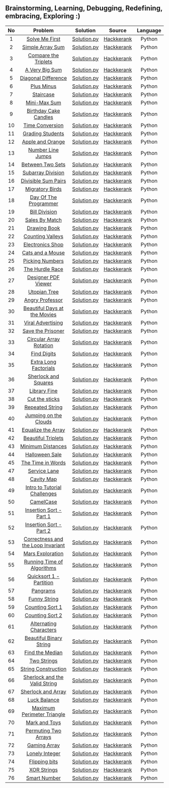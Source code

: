 ## Brainstorming, Learning, Debugging, Redefining, embracing, Exploring :)



| No | Problem | Solution | Source | Language |
|:---:|:---------------------------------------------------------------------------------------------------------------------:|:-----------------------------------------------------------------------------------------------------------------------------------------------------------------------------------------------------------------------------------------------------------------------:|:------------------------------------------------------------:|:------------------------------------------------------------:|
|  1  | [Solve Me First](https://www.hackerrank.com/challenges/solve-me-first/problem) | [Solution.py](https://github.com/Dhrumil-Zion/Competitive-Programming-Basics/blob/main/Hackerrank/Solve_Me_First.py) | [Hackkerank](https://www.hackerrank.com/) | Python
|  2  | [Simple Array Sum](https://www.hackerrank.com/challenges/simple-array-sum/problem) | [Solution.py](https://github.com/Dhrumil-Zion/Competitive-Programming-Basics/blob/main/Hackerrank/Simple_Array_Sum.py) | [Hackkerank](https://www.hackerrank.com/) | Python
|  3  | [Compare the Triplets](https://www.hackerrank.com/challenges/compare-the-triplets/problem) | [Solution.py](https://github.com/Dhrumil-Zion/Competitive-Programming-Basics/blob/main/Hackerrank/Compare_the_triplets.py) | [Hackkerank](https://www.hackerrank.com/) | Python
|  4  | [A Very Big Sum](https://www.hackerrank.com/challenges/a-very-big-sum/problem) | [Solution.py](https://github.com/Dhrumil-Zion/Competitive-Programming-Basics/blob/main/Hackerrank/A_very_big_sum.py) | [Hackkerank](https://www.hackerrank.com/) | Python
|  5  | [Diagonal Difference](https://www.hackerrank.com/challenges/diagonal-difference/problem) | [Solution.py](https://github.com/Dhrumil-Zion/Competitive-Programming-Basics/blob/main/Hackerrank/Diagonal_difference.py) | [Hackkerank](https://www.hackerrank.com/) | Python
|  6  | [Plus Minus](https://www.hackerrank.com/challenges/plus-minus/problem) | [Solution.py](https://github.com/Dhrumil-Zion/Competitive-Programming-Basics/blob/main/Hackerrank/Plus_Minus.py) | [Hackkerank](https://www.hackerrank.com/) | Python
|  7  | [Staircase](https://www.hackerrank.com/challenges/staircase/problem) | [Solution.py](https://github.com/Dhrumil-Zion/Competitive-Programming-Basics/blob/main/Hackerrank/Staircase.py) | [Hackkerank](https://www.hackerrank.com/) | Python
|  8  | [Mini-Max Sum](https://www.hackerrank.com/challenges/mini-max-sum/problem) | [Solution.py](https://github.com/Dhrumil-Zion/Competitive-Programming-Basics/blob/main/Hackerrank/Mini_Max_Sum.py) | [Hackkerank](https://www.hackerrank.com/) | Python
|  9  | [Birthday Cake Candles](https://www.hackerrank.com/challenges/birthday-cake-candles/problem) | [Solution.py](https://github.com/Dhrumil-Zion/Competitive-Programming-Basics/blob/main/Hackerrank/Birth_day_candles.py) | [Hackkerank](https://www.hackerrank.com/) | Python
|  10  | [Time Conversion](https://www.hackerrank.com/challenges/time-conversion/problem) | [Solution.py](https://github.com/Dhrumil-Zion/Competitive-Programming-Basics/blob/main/Hackerrank/Time_conversion.py) | [Hackkerank](https://www.hackerrank.com/) | Python
|  11  | [Grading Students](https://www.hackerrank.com/challenges/grading/problem) | [Solution.py](https://github.com/Dhrumil-Zion/Competitive-Programming-Basics/blob/main/Hackerrank/Grading_Students.py) | [Hackkerank](https://www.hackerrank.com/) | Python
|  12  | [Apple and Orange](https://www.hackerrank.com/challenges/apple-and-orange/problem) | [Solution.py](https://github.com/Dhrumil-Zion/Competitive-Programming-Basics/blob/main/Hackerrank/Apple_and_orange.py) | [Hackkerank](https://www.hackerrank.com/) | Python
|  13  | [Number Line Jumps](https://www.hackerrank.com/challenges/kangaroo/problem) | [Solution.py](https://github.com/Dhrumil-Zion/Competitive-Programming-Basics/blob/main/Hackerrank/Number_line_jumps.py) | [Hackkerank](https://www.hackerrank.com/) | Python
|  14  | [Between Two Sets](https://www.hackerrank.com/challenges/between-two-sets/problem) | [Solution.py](https://github.com/Dhrumil-Zion/Competitive-Programming-Basics/blob/main/Hackerrank/between_two_sets.py) | [Hackkerank](https://www.hackerrank.com/) | Python
|  15  | [Subarray Division](https://www.hackerrank.com/challenges/the-birthday-bar/problem) | [Solution.py](https://github.com/Dhrumil-Zion/Competitive-Programming-Basics/blob/main/Hackerrank/Subarray_division.py) | [Hackkerank](https://www.hackerrank.com/) | Python
|  16  | [Divisible Sum Pairs](https://www.hackerrank.com/challenges/divisible-sum-pairs/problem) | [Solution.py](https://github.com/Dhrumil-Zion/Competitive-Programming-Basics/blob/main/Hackerrank/Divisible_sum_pair.py) | [Hackkerank](https://www.hackerrank.com/) | Python
|  17  | [Migratory Birds](https://www.hackerrank.com/challenges/migratory-birds/problem) | [Solution.py](https://github.com/Dhrumil-Zion/Competitive-Programming-Basics/blob/main/Hackerrank/MIgratory_Birds.py) | [Hackkerank](https://www.hackerrank.com/) | Python
|  18  | [Day Of The Programmer](https://www.hackerrank.com/challenges/day-of-the-programmer/problem) | [Solution.py](https://github.com/Dhrumil-Zion/Competitive-Programming-Basics/blob/main/Hackerrank/Day_Of_Programmer.py) | [Hackkerank](https://www.hackerrank.com/) | Python
|  19  | [Bill Division](https://www.hackerrank.com/challenges/bon-appetit/problem) | [Solution.py](https://github.com/Dhrumil-Zion/Competitive-Programming-Basics/blob/main/Hackerrank/Bill_division.py) | [Hackkerank](https://www.hackerrank.com/) | Python
|  20  | [Sales By Match](https://www.hackerrank.com/challenges/sock-merchant/problem) | [Solution.py](https://github.com/Dhrumil-Zion/Competitive-Programming-Basics/blob/main/Hackerrank/Sales_by_match.py) | [Hackkerank](https://www.hackerrank.com/) | Python
|  21  | [Drawing Book](https://www.hackerrank.com/challenges/drawing-book/problem) | [Solution.py](https://github.com/Dhrumil-Zion/Competitive-Programming-Basics/blob/main/Hackerrank/Drawing_Book.py) | [Hackkerank](https://www.hackerrank.com/) | Python
|  22  | [Counting Valleys](https://www.hackerrank.com/challenges/counting-valleys/problem) | [Solution.py](https://github.com/Dhrumil-Zion/Competitive-Programming-Basics/blob/main/Hackerrank/Counting_Valleys.py) | [Hackkerank](https://www.hackerrank.com/) | Python
|  23  | [Electronics Shop](https://www.hackerrank.com/challenges/electronics-shop/problem) | [Solution.py](https://github.com/Dhrumil-Zion/Competitive-Programming-Basics/blob/main/Hackerrank/Electronics_Shop.py) | [Hackkerank](https://www.hackerrank.com/) | Python
|  24  | [Cats and a Mouse](https://www.hackerrank.com/challenges/cats-and-a-mouse/problem) | [Solution.py](https://github.com/Dhrumil-Zion/Competitive-Programming-Basics/blob/main/Hackerrank/Cats_and_a_Mouse.py) | [Hackkerank](https://www.hackerrank.com/) | Python
|  25  | [Picking Numbers](https://www.hackerrank.com/challenges/picking-numbers/problem) | [Solution.py](https://github.com/Dhrumil-Zion/Competitive-Programming-Basics/blob/main/Hackerrank/Picking_Numbers.py) | [Hackkerank](https://www.hackerrank.com/) | Python
|  26  | [The Hurdle Race](https://www.hackerrank.com/challenges/the-hurdle-race/problem) | [Solution.py](https://github.com/Dhrumil-Zion/Competitive-Programming-Basics/blob/main/Hackerrank/The_Hurdle_Race.py) | [Hackkerank](https://www.hackerrank.com/) | Python
|  27  | [Designer PDF Viewer](https://www.hackerrank.com/challenges/designer-pdf-viewer/problem) | [Solution.py](https://github.com/Dhrumil-Zion/Competitive-Programming-Basics/blob/main/Hackerrank/Designer_PDF_Viewer.py) | [Hackkerank](https://www.hackerrank.com/) | Python
|  28  | [Utopian Tree](https://www.hackerrank.com/challenges/utopian-tree/problem) | [Solution.py](https://github.com/Dhrumil-Zion/Competitive-Programming-Basics/blob/main/Hackerrank/Utopian_Tree.py) | [Hackkerank](https://www.hackerrank.com/) | Python
|  29  | [Angry Professor](https://www.hackerrank.com/challenges/angry-professor/problem) | [Solution.py](https://github.com/Dhrumil-Zion/Competitive-Programming-Basics/blob/main/Hackerrank/Angry_Professor.py) | [Hackkerank](https://www.hackerrank.com/) | Python
|  30  | [Beautiful Days at the Movies](https://www.hackerrank.com/challenges/beautiful-days-at-the-movies/problem) | [Solution.py](https://github.com/Dhrumil-Zion/Competitive-Programming-Basics/blob/main/Hackerrank/Beautiful_Days_at_the_Movies.py) | [Hackkerank](https://www.hackerrank.com/) | Python
|  31  | [Viral Advertising](https://www.hackerrank.com/challenges/strange-advertising/problem) | [Solution.py](https://github.com/Dhrumil-Zion/Competitive-Programming-Basics/blob/main/Hackerrank/Viral_Advertising.py) | [Hackkerank](https://www.hackerrank.com/) | Python
|  32  | [Save the Prisoner](https://www.hackerrank.com/challenges/save-the-prisoner/problem) | [Solution.py](https://github.com/Dhrumil-Zion/Competitive-Programming-Basics/blob/main/Hackerrank/Save%20_the_Prisoner.py) | [Hackkerank](https://www.hackerrank.com/) | Python
|  33  | [Circular Array Rotation](https://www.hackerrank.com/challenges/circular-array-rotation/problem) | [Solution.py](https://github.com/Dhrumil-Zion/Competitive-Programming-Basics/blob/main/Hackerrank/Circular_Array_Rotation.py) | [Hackkerank](https://www.hackerrank.com/) | Python
|  34  | [Find Digits](https://www.hackerrank.com/challenges/find-digits/problem) | [Solution.py](https://github.com/Dhrumil-Zion/Competitive-Programming-Basics/blob/main/Hackerrank/Find_Digits.py) | [Hackkerank](https://www.hackerrank.com/) | Python
|  35  | [Extra Long Factorials](https://www.hackerrank.com/challenges/extra-long-factorials/problem) | [Solution.py](https://github.com/Dhrumil-Zion/Competitive-Programming-Basics/blob/main/Hackerrank/Extra_Long_Factorials.py) | [Hackkerank](https://www.hackerrank.com/) | Python
|  36  | [Sherlock and Squares](https://www.hackerrank.com/challenges/sherlock-and-squares/problem) | [Solution.py](https://github.com/Dhrumil-Zion/Competitive-Programming-Basics/blob/main/Hackerrank/Sherlock_and_Squares.py) | [Hackkerank](https://www.hackerrank.com/) | Python
|  37  | [Library Fine](https://www.hackerrank.com/challenges/library-fine/problem) | [Solution.py](https://github.com/Dhrumil-Zion/Competitive-Programming-Basics/blob/main/Hackerrank/Library_Fine.py) | [Hackkerank](https://www.hackerrank.com/) | Python
|  38  | [Cut the sticks](https://www.hackerrank.com/challenges/cut-the-sticks/problem) | [Solution.py](https://github.com/Dhrumil-Zion/Competitive-Programming-Basics/blob/main/Hackerrank/Cut_the_sticks.py) | [Hackkerank](https://www.hackerrank.com/) | Python
|  39  | [Repeated String](https://www.hackerrank.com/challenges/repeated-string/problem) | [Solution.py](https://github.com/Dhrumil-Zion/Competitive-Programming-Basics/blob/main/Hackerrank/Repeated_String.py) | [Hackkerank](https://www.hackerrank.com/) | Python
|  40  | [Jumping on the Clouds](https://www.hackerrank.com/challenges/jumping-on-the-clouds/problem) | [Solution.py](https://github.com/Dhrumil-Zion/Competitive-Programming-Basics/blob/main/Hackerrank/Jumping_on_the_Clouds.py) | [Hackkerank](https://www.hackerrank.com/) | Python
|  41  | [Equalize the Array](https://www.hackerrank.com/challenges/equality-in-a-array/problem) | [Solution.py](https://github.com/Dhrumil-Zion/Competitive-Programming-Basics/blob/main/Hackerrank/Equalize_the_Array.py) | [Hackkerank](https://www.hackerrank.com/) | Python
|  42  | [Beautiful Triplets](https://www.hackerrank.com/challenges/beautiful-triplets/problem) | [Solution.py](https://github.com/Dhrumil-Zion/Competitive-Programming-Basics/blob/main/Hackerrank/Beautiful_Triplets.py) | [Hackkerank](https://www.hackerrank.com/) | Python
|  43  | [Minimum Distances](https://www.hackerrank.com/challenges/minimum-distances/problem) | [Solution.py](https://github.com/Dhrumil-Zion/Competitive-Programming-Basics/blob/main/Hackerrank/Minimum_Distances.py) | [Hackkerank](https://www.hackerrank.com/) | Python
|  44  | [Halloween Sale](https://www.hackerrank.com/challenges/halloween-sale/problem) | [Solution.py](https://github.com/Dhrumil-Zion/Competitive-Programming-Basics/blob/main/Hackerrank/Halloween_Sale.py) | [Hackkerank](https://www.hackerrank.com/) | Python
|  45  | [The Time in Words](https://www.hackerrank.com/challenges/the-time-in-words/problem) | [Solution.py](https://github.com/Dhrumil-Zion/Competitive-Programming-Basics/blob/main/Hackerrank/The_Time_in_Words.py) | [Hackkerank](https://www.hackerrank.com/) | Python
|  47  | [Service Lane](https://www.hackerrank.com/challenges/service-lane/problem) | [Solution.py](https://github.com/Dhrumil-Zion/Competitive-Programming-Basics/blob/main/Hackerrank/Service_Lane.py) | [Hackkerank](https://www.hackerrank.com/) | Python
|  48  | [Cavity Map](https://www.hackerrank.com/challenges/cavity-map/problem) | [Solution.py](https://github.com/Dhrumil-Zion/Competitive-Programming-Basics/blob/main/Hackerrank/Cavity_Map.py) | [Hackkerank](https://www.hackerrank.com/) | Python
|  49  | [Intro to Tutorial Challenges](https://www.hackerrank.com/challenges/tutorial-intro/problem) | [Solution.py](https://github.com/Dhrumil-Zion/Competitive-Programming-Basics/blob/main/Hackerrank/Intro_to_Tutorial_Challenges.py) | [Hackkerank](https://www.hackerrank.com/) | Python
|  50  | [CamelCase](https://www.hackerrank.com/challenges/camelcase/problem) | [Solution.py](https://github.com/Dhrumil-Zion/Competitive-Programming-Basics/blob/main/Hackerrank/CamelCase.py) | [Hackkerank](https://www.hackerrank.com/) | Python
|  51  | [Insertion Sort - Part 1](https://www.hackerrank.com/challenges/insertionsort1/problem) | [Solution.py](https://github.com/Dhrumil-Zion/Competitive-Programming-Basics/blob/main/Hackerrank/Insertion_Sort_Part_1.py) | [Hackkerank](https://www.hackerrank.com/) | Python
|  52  | [Insertion Sort - Part 2](https://www.hackerrank.com/challenges/insertionsort2/problem) | [Solution.py](https://github.com/Dhrumil-Zion/Competitive-Programming-Basics/blob/main/Hackerrank/Insertion_Sort%20_Part_2.py) | [Hackkerank](https://www.hackerrank.com/) | Python
|  53  | [Correctness and the Loop Invariant](https://www.hackerrank.com/challenges/correctness-invariant/problem) | [Solution.py](https://github.com/Dhrumil-Zion/Competitive-Programming-Basics/blob/main/Hackerrank/Correctness_and_the_Loop_Invariant.py) | [Hackkerank](https://www.hackerrank.com/) | Python
|  54  | [Mars Exploration](https://www.hackerrank.com/challenges/mars-exploration/problem) | [Solution.py](https://github.com/Dhrumil-Zion/Competitive-Programming-Basics/blob/main/Hackerrank/Mars_Exploration.py) | [Hackkerank](https://www.hackerrank.com/) | Python
|  55  | [Running Time of Algorithms](https://www.hackerrank.com/challenges/runningtime/problem) | [Solution.py](https://github.com/Dhrumil-Zion/Competitive-Programming-Basics/blob/main/Hackerrank/Running_Time_of_Algorithms.py) | [Hackkerank](https://www.hackerrank.com/) | Python
|  56  | [Quicksort 1 - Partition](https://www.hackerrank.com/challenges/quicksort1/problem) | [Solution.py](https://github.com/Dhrumil-Zion/Competitive-Programming-Basics/blob/main/Hackerrank/Quicksort%20_1_Partition.py) | [Hackkerank](https://www.hackerrank.com/) | Python
|  57  | [Pangrams](https://www.hackerrank.com/challenges/pangrams/problem) | [Solution.py](https://github.com/Dhrumil-Zion/Competitive-Programming-Basics/blob/main/Hackerrank/Pangrams.py) | [Hackkerank](https://www.hackerrank.com/) | Python
|  58  | [Funny String](https://www.hackerrank.com/challenges/funny-string/problem) | [Solution.py](https://github.com/Dhrumil-Zion/Competitive-Programming-Basics/blob/main/Hackerrank/Funny_String.py) | [Hackkerank](https://www.hackerrank.com/) | Python
|  59  | [Counting Sort 1](https://www.hackerrank.com/challenges/countingsort1/problem) | [Solution.py](https://github.com/Dhrumil-Zion/Competitive-Programming-Basics/blob/main/Hackerrank/Counting_Sort_1.py) | [Hackkerank](https://www.hackerrank.com/) | Python
|  60  | [Counting Sort 2](https://www.hackerrank.com/challenges/countingsort2/problem) | [Solution.py](https://github.com/Dhrumil-Zion/Competitive-Programming-Basics/blob/main/Hackerrank/Counting_Sort_2.py) | [Hackkerank](https://www.hackerrank.com/) | Python
|  61  | [Alternating Characters](https://www.hackerrank.com/challenges/alternating-characters/problem) | [Solution.py](https://github.com/Dhrumil-Zion/Competitive-Programming-Basics/blob/main/Hackerrank/Alternating_Characters.py) | [Hackkerank](https://www.hackerrank.com/) | Python
|  62  | [Beautiful Binary String](https://www.hackerrank.com/challenges/beautiful-binary-string/problem) | [Solution.py](https://github.com/Dhrumil-Zion/Competitive-Programming-Basics/blob/main/Hackerrank/Beautiful_Binary_String.py) | [Hackkerank](https://www.hackerrank.com/) | Python
|  63  | [Find the Median](https://www.hackerrank.com/challenges/find-the-median/problem) | [Solution.py](https://github.com/Dhrumil-Zion/Competitive-Programming-Basics/blob/main/Hackerrank/Find_the_Median.py) | [Hackkerank](https://www.hackerrank.com/) | Python
|  64  | [Two Strings](https://www.hackerrank.com/challenges/two-strings/problem) | [Solution.py](https://github.com/Dhrumil-Zion/Competitive-Programming-Basics/blob/main/Hackerrank/Two_Strings.py) | [Hackkerank](https://www.hackerrank.com/) | Python
|  65  | [String Construction](https://www.hackerrank.com/challenges/string-construction/problem) | [Solution.py](https://github.com/Dhrumil-Zion/Competitive-Programming-Basics/blob/main/Hackerrank/String_Construction.py) | [Hackkerank](https://www.hackerrank.com/) | Python
|  66  | [Sherlock and the Valid String](https://www.hackerrank.com/challenges/sherlock-and-valid-string/problem) | [Solution.py](https://github.com/Dhrumil-Zion/Competitive-Programming-Basics/blob/main/Hackerrank/Sherlock_and_the_Valid_String.py) | [Hackkerank](https://www.hackerrank.com/) | Python
|  67  | [Sherlock and Array](https://www.hackerrank.com/challenges/sherlock-and-array/problem) | [Solution.py](https://github.com/Dhrumil-Zion/Competitive-Programming-Basics/blob/main/Hackerrank/Sherlock_and_Array.py) | [Hackkerank](https://www.hackerrank.com/) | Python
|  68  | [Luck Balance](https://www.hackerrank.com/challenges/luck-balance/problem) | [Solution.py](https://github.com/Dhrumil-Zion/Competitive-Programming-Basics/blob/main/Hackerrank/Luck_Balance.py) | [Hackkerank](https://www.hackerrank.com/) | Python
|  69  | [Maximum Perimeter Triangle](https://www.hackerrank.com/challenges/maximum-perimeter-triangle/problem) | [Solution.py](https://github.com/Dhrumil-Zion/Competitive-Programming-Basics/blob/main/Hackerrank/Maximum_Perimeter_Triangle.py) | [Hackkerank](https://www.hackerrank.com/) | Python
|  70  | [Mark and Toys](https://www.hackerrank.com/challenges/mark-and-toys/problem) | [Solution.py](https://github.com/Dhrumil-Zion/Competitive-Programming-Basics/blob/main/Hackerrank/Mark_and_Toys.py) | [Hackkerank](https://www.hackerrank.com/) | Python
|  71  | [Permuting Two Arrays](https://www.hackerrank.com/challenges/two-arrays/problem) | [Solution.py](https://github.com/Dhrumil-Zion/Competitive-Programming-Basics/blob/main/Hackerrank/Permuting_Two_Arrays.py) | [Hackkerank](https://www.hackerrank.com/) | Python
|  72  | [Gaming Array](https://www.hackerrank.com/challenges/an-interesting-game-1/problem) | [Solution.py](https://github.com/Dhrumil-Zion/Competitive-Programming-Basics/blob/main/Hackerrank/Gaming_Array.py) | [Hackkerank](https://www.hackerrank.com/) | Python
|  73  | [Lonely Integer](https://www.hackerrank.com/challenges/lonely-integer/problem) | [Solution.py](https://github.com/Dhrumil-Zion/Competitive-Programming-Basics/blob/main/Hackerrank/Lonely_Integer.py) | [Hackkerank](https://www.hackerrank.com/) | Python
|  74  | [Flipping bits](https://www.hackerrank.com/challenges/flipping-bits/problem) | [Solution.py](https://github.com/Dhrumil-Zion/Competitive-Programming-Basics/blob/main/Hackerrank/Flipping_bits.py) | [Hackkerank](https://www.hackerrank.com/) | Python
|  75  | [XOR Strings](https://www.hackerrank.com/challenges/strings-xor/problem) | [Solution.py](https://github.com/Dhrumil-Zion/Competitive-Programming-Basics/blob/main/Hackerrank/XOR_Strings.py) | [Hackkerank](https://www.hackerrank.com/) | Python
|  76  | [Smart Number](https://www.hackerrank.com/challenges/smart-number/problem) | [Solution.py](https://github.com/Dhrumil-Zion/Competitive-Programming-Basics/blob/main/Hackerrank/Smart_Number.py) | [Hackkerank](https://www.hackerrank.com/) | Python




<!--
|  77  | []() | [Solution.py](link2) | [Hackkerank](https://www.hackerrank.com/) | Python
|  78  | []() | [Solution.py](link2) | [Hackkerank](https://www.hackerrank.com/) | Python
|  54  | []() | [Solution.py](link2) | [Hackkerank](https://www.hackerrank.com/) | Python
|  54  | []() | [Solution.py](link2) | [Hackkerank](https://www.hackerrank.com/) | Python
|  54  | []() | [Solution.py](link2) | [Hackkerank](https://www.hackerrank.com/) | Python
 -->
 <!--
|  77  | []() | [Solution.py](link2) | [Hackkerank](https://www.hackerrank.com/) | Python
|  78  | []() | [Solution.py](link2) | [Hackkerank](https://www.hackerrank.com/) | Python
|  54  | []() | [Solution.py](link2) | [Hackkerank](https://www.hackerrank.com/) | Python
|  54  | []() | [Solution.py](link2) | [Hackkerank](https://www.hackerrank.com/) | Python
|  54  | []() | [Solution.py](link2) | [Hackkerank](https://www.hackerrank.com/) | Python
 -->
 <!--
|  77  | []() | [Solution.py](link2) | [Hackkerank](https://www.hackerrank.com/) | Python
|  78  | []() | [Solution.py](link2) | [Hackkerank](https://www.hackerrank.com/) | Python
|  54  | []() | [Solution.py](link2) | [Hackkerank](https://www.hackerrank.com/) | Python
|  54  | []() | [Solution.py](link2) | [Hackkerank](https://www.hackerrank.com/) | Python
|  54  | []() | [Solution.py](link2) | [Hackkerank](https://www.hackerrank.com/) | Python
 -->
